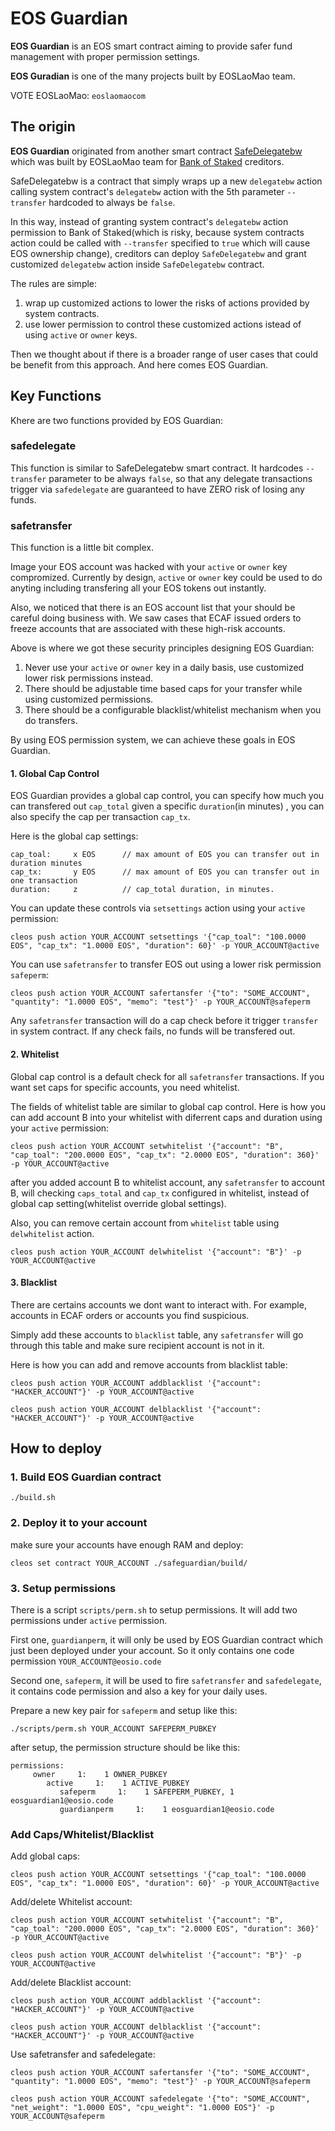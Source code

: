 # EOS Guardian


**EOS Guardian** is an EOS smart contract aiming to provide safer fund management with proper permission settings.

**EOS Guradian** is one of the many projects built by EOSLaoMao team.

VOTE EOSLaoMao: `eoslaomaocom`

## The origin

**EOS Guardian** originated from another smart contract [SafeDelegatebw](https://github.com/EOSLaoMao/SafeDelegatebw) which was built by EOSLaoMao team for [Bank of Staked](https://github.com/EOSLaoMao/BankofStaked-CE) creditors.

SafeDelegatebw is a contract that simply wraps up a new `delegatebw` action calling system contract's `delegatebw` action with the 5th parameter `--transfer` hardcoded to always be `false`. 

In this way, instead of granting system contract's `delegatebw` action permission to Bank of Staked(which is risky, because system contracts action could be called with `--transfer` specified to `true` which will cause EOS ownership change), creditors can deploy `SafeDelegatebw` and grant customized `delegatebw` action inside `SafeDelegatebw` contract.

The rules are simple: 

1. wrap up customized actions to lower the risks of actions provided by system contracts.
2. use lower permission to control these customized actions istead of using `active` or `owner` keys.

Then we thought about if there is a broader range of user cases that could be benefit from this approach. And here comes EOS Guardian.

## Key Functions

Khere are two functions provided by EOS Guardian:

### safedelegate

This function is similar to SafeDelegatebw smart contract. It hardcodes `--transfer` parameter to be always `false`, so that any delegate transactions trigger via `safedelegate` are guaranteed to have ZERO risk of losing any funds.

### safetransfer

This function is a little bit complex.

Image your EOS account was hacked with your `active` or `owner` key compromized. Currently by design, `active` or `owner` key could be used to do anyting including transfering all your EOS tokens out instantly.

Also, we noticed that there is an EOS account list that your should be careful doing business with. We saw cases that ECAF issued orders to freeze accounts that are associated with these high-risk accounts.

Above is where we got these security principles designing EOS Guardian:

1. Never use your `active` or `owner` key in a daily basis, use customized lower risk permissions instead.
2. There should be adjustable time based caps for your transfer while using customized permissions.
3. There should be a configurable blacklist/whitelist mechanism when you do transfers.


By using EOS permission system, we can achieve these goals in EOS Guardian.

#### 1. Global Cap Control

EOS Guardian provides a global cap control, you can specify how much you can transfered out `cap_total` given a specific `duration`(in minutes)
, you can also specify the cap per transaction `cap_tx`.

Here is the global cap settings:

```
cap_toal:     x EOS      // max amount of EOS you can transfer out in duration minutes
cap_tx:       y EOS      // max amount of EOS you can transfer out in one transaction
duration:     z          // cap_total duration, in minutes.
```

You can update these controls via `setsettings` action using your `active` permission:

```
cleos push action YOUR_ACCOUNT setsettings '{"cap_toal": "100.0000 EOS", "cap_tx": "1.0000 EOS", "duration": 60}' -p YOUR_ACCOUNT@active
```

You can use `safetransfer` to transfer EOS out using a lower risk permission `safeperm`:

```
cleos push action YOUR_ACCOUNT safertansfer '{"to": "SOME_ACCOUNT", "quantity": "1.0000 EOS", "memo": "test"}' -p YOUR_ACCOUNT@safeperm
```

Any `safetransfer` transaction will do a cap check before it trigger `transfer` in system contract. If any check fails, no funds will be transfered out.


#### 2. Whitelist

Global cap control is a default check for all `safetransfer` transactions. If you want set caps for specific accounts, you need whitelist.

The fields of whitelist table are similar to global cap control. Here is how you can add account B into your whitelist with diferrent caps and duration using your `active` permission:

```
cleos push action YOUR_ACCOUNT setwhitelist '{"account": "B", "cap_toal": "200.0000 EOS", "cap_tx": "2.0000 EOS", "duration": 360}' -p YOUR_ACCOUNT@active
```

after you added account B to whitelist account, any `safetransfer` to account B, will checking `caps_total` and `cap_tx` configured in whitelist, instead of global cap setting(whitelist override global settings).

Also, you can remove certain account from `whitelist` table using `delwhitelist` action.

```
cleos push action YOUR_ACCOUNT delwhitelist '{"account": "B"}' -p YOUR_ACCOUNT@active
```

#### 3. Blacklist

There are certains accounts we dont want to interact with. For example, accounts in ECAF orders or accounts you find suspicious. 

Simply add these accounts to `blacklist` table, any `safetransfer` will go through this table and make sure recipient account is not in it.

Here is how you can add and remove accounts from blacklist table:

```
cleos push action YOUR_ACCOUNT addblacklist '{"account": "HACKER_ACCOUNT"}' -p YOUR_ACCOUNT@active

cleos push action YOUR_ACCOUNT delblacklist '{"account": "HACKER_ACCOUNT"}' -p YOUR_ACCOUNT@active

```


## How to deploy

### 1. Build EOS Guardian contract

```
./build.sh
```

### 2. Deploy it to your account

make sure your accounts have enough RAM and deploy:

```
cleos set contract YOUR_ACCOUNT ./safeguardian/build/

```

### 3. Setup permissions

There is a script `scripts/perm.sh` to setup permissions. It will add two permissions under `active` permission.

First one, `guardianperm`, it will only be used by EOS Guardian contract which just been deployed under your account. So it only contains one code permission `YOUR_ACCOUNT@eosio.code`

Second one, `safeperm`, it will be used to fire `safetransfer` and `safedelegate`, it contains code permission and also a key for your daily uses. 

Prepare a new key pair for `safeperm` and setup like this:


```
./scripts/perm.sh YOUR_ACCOUNT SAFEPERM_PUBKEY
```

after setup, the permission structure should be like this:

```
permissions:
     owner     1:    1 OWNER_PUBKEY
        active     1:    1 ACTIVE_PUBKEY
           safeperm     1:    1 SAFEPERM_PUBKEY, 1 eosguardian1@eosio.code
           guardianperm     1:    1 eosguardian1@eosio.code

```

### Add Caps/Whitelist/Blacklist

Add global caps:


```
cleos push action YOUR_ACCOUNT setsettings '{"cap_toal": "100.0000 EOS", "cap_tx": "1.0000 EOS", "duration": 60}' -p YOUR_ACCOUNT@active
```

Add/delete Whitelist account:

```
cleos push action YOUR_ACCOUNT setwhitelist '{"account": "B", "cap_toal": "200.0000 EOS", "cap_tx": "2.0000 EOS", "duration": 360}' -p YOUR_ACCOUNT@active

cleos push action YOUR_ACCOUNT delwhitelist '{"account": "B"}' -p YOUR_ACCOUNT@active

```


Add/delete Blacklist account:

```
cleos push action YOUR_ACCOUNT addblacklist '{"account": "HACKER_ACCOUNT"}' -p YOUR_ACCOUNT@active

cleos push action YOUR_ACCOUNT delblacklist '{"account": "HACKER_ACCOUNT"}' -p YOUR_ACCOUNT@active

```

Use safetransfer and safedelegate:

```
cleos push action YOUR_ACCOUNT safertansfer '{"to": "SOME_ACCOUNT", "quantity": "1.0000 EOS", "memo": "test"}' -p YOUR_ACCOUNT@safeperm

cleos push action YOUR_ACCOUNT safedelegate '{"to": "SOME_ACCOUNT", "net_weight": "1.0000 EOS", "cpu_weight": "1.0000 EOS"}' -p YOUR_ACCOUNT@safeperm

```
